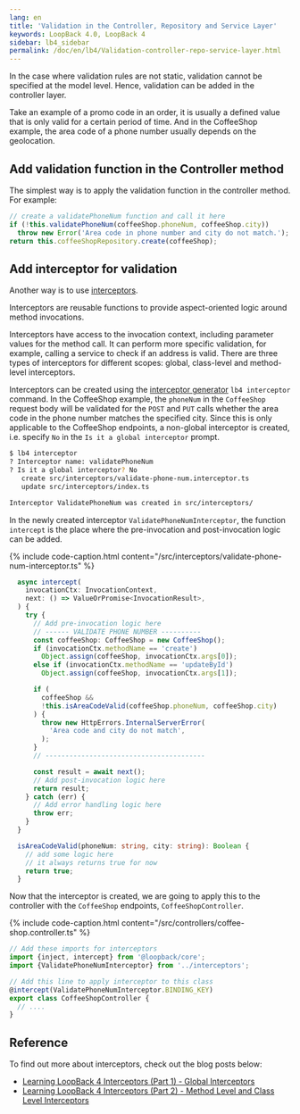 ```yaml
---
lang: en
title: 'Validation in the Controller, Repository and Service Layer'
keywords: LoopBack 4.0, LoopBack 4
sidebar: lb4_sidebar
permalink: /doc/en/lb4/Validation-controller-repo-service-layer.html
---
```


In the case where validation rules are not static, validation cannot be
specified at the model level. Hence, validation can be added in the controller
layer.

Take an example of a promo code in an order, it is usually a defined value that
is only valid for a certain period of time. And in the CoffeeShop example, the
area code of a phone number usually depends on the geolocation.

## Add validation function in the Controller method

The simplest way is to apply the validation function in the controller method.
For example:

```ts
// create a validatePhoneNum function and call it here
if (!this.validatePhoneNum(coffeeShop.phoneNum, coffeeShop.city))
  throw new Error('Area code in phone number and city do not match.');
return this.coffeeShopRepository.create(coffeeShop);
```

## Add interceptor for validation

Another way is to use [interceptors](Interceptors.md).

Interceptors are reusable functions to provide aspect-oriented logic around
method invocations.

Interceptors have access to the invocation context, including parameter values
for the method call. It can perform more specific validation, for example,
calling a service to check if an address is valid. There are three types of
interceptors for different scopes: global, class-level and method-level
interceptors.

Interceptors can be created using the
[interceptor generator](https://loopback.io/doc/en/lb4/Interceptor-generator.html)
`lb4 interceptor` command. In the CoffeeShop example, the `phoneNum` in the
`CoffeeShop` request body will be validated for the `POST` and `PUT` calls
whether the area code in the phone number matches the specified city. Since this
is only applicable to the CoffeeShop endpoints, a non-global interceptor is
created, i.e. specify `No` in the `Is it a global interceptor` prompt.

```sh
$ lb4 interceptor
? Interceptor name: validatePhoneNum
? Is it a global interceptor? No
   create src/interceptors/validate-phone-num.interceptor.ts
   update src/interceptors/index.ts

Interceptor ValidatePhoneNum was created in src/interceptors/
```

In the newly created interceptor `ValidatePhoneNumInterceptor`, the function
`intercept` is the place where the pre-invocation and post-invocation logic can
be added.

{% include code-caption.html content="/src/interceptors/validate-phone-num-interceptor.ts" %}

```ts
  async intercept(
    invocationCtx: InvocationContext,
    next: () => ValueOrPromise<InvocationResult>,
  ) {
    try {
      // Add pre-invocation logic here
      // ------ VALIDATE PHONE NUMBER ----------
      const coffeeShop: CoffeeShop = new CoffeeShop();
      if (invocationCtx.methodName == 'create')
        Object.assign(coffeeShop, invocationCtx.args[0]);
      else if (invocationCtx.methodName == 'updateById')
        Object.assign(coffeeShop, invocationCtx.args[1]);

      if (
        coffeeShop &&
        !this.isAreaCodeValid(coffeeShop.phoneNum, coffeeShop.city)
      ) {
        throw new HttpErrors.InternalServerError(
          'Area code and city do not match',
        );
      }
      // ----------------------------------------

      const result = await next();
      // Add post-invocation logic here
      return result;
    } catch (err) {
      // Add error handling logic here
      throw err;
    }
  }

  isAreaCodeValid(phoneNum: string, city: string): Boolean {
    // add some logic here
    // it always returns true for now
    return true;
  }
```

Now that the interceptor is created, we are going to apply this to the
controller with the `CoffeeShop` endpoints, `CoffeeShopController`.

{% include code-caption.html content="/src/controllers/coffee-shop.controller.ts" %}

```ts
// Add these imports for interceptors
import {inject, intercept} from '@loopback/core';
import {ValidatePhoneNumInterceptor} from '../interceptors';

// Add this line to apply interceptor to this class
@intercept(ValidatePhoneNumInterceptor.BINDING_KEY)
export class CoffeeShopController {
  // ....
}
```

## Reference

To find out more about interceptors, check out the blog posts below:

- [Learning LoopBack 4 Interceptors (Part 1) - Global Interceptors](https://strongloop.com/strongblog/loopback4-interceptors-part1/)
- [Learning LoopBack 4 Interceptors (Part 2) - Method Level and Class Level Interceptors](https://strongloop.com/strongblog/loopback4-interceptors-part2/)

